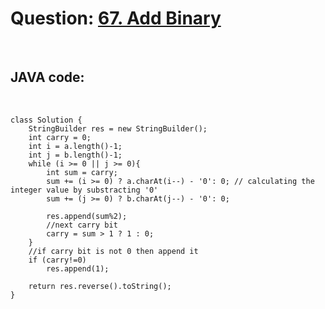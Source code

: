 # Question: [67. Add Binary](https://leetcode.com/problems/add-binary/)
<br>



## JAVA code:
<br>

    class Solution {
        StringBuilder res = new StringBuilder();
        int carry = 0;
        int i = a.length()-1;
        int j = b.length()-1;
        while (i >= 0 || j >= 0){
            int sum = carry;
            sum += (i >= 0) ? a.charAt(i--) - '0': 0; // calculating the integer value by substracting '0'
            sum += (j >= 0) ? b.charAt(j--) - '0': 0;
            
            res.append(sum%2);
            //next carry bit 
            carry = sum > 1 ? 1 : 0;
        }
        //if carry bit is not 0 then append it
        if (carry!=0)
            res.append(1);
        
        return res.reverse().toString();
    }
